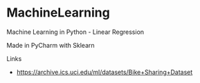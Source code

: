 # MachineLearning
Machine Learning in Python - Linear Regression

Made in PyCharm with Sklearn

Links
- https://archive.ics.uci.edu/ml/datasets/Bike+Sharing+Dataset
